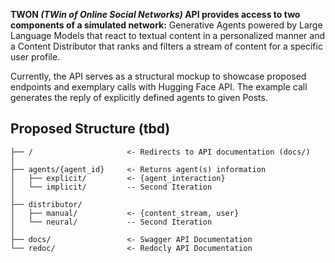 **TWON *(TWin of Online Social Networks)* API provides access to two components of a simulated network:** Generative Agents powered by Large Language Models that react to textual content in a personalized manner and a Content Distributor that ranks and filters a stream of content for a specific user profile.

Currently, the API serves as a structural mockup to showcase proposed endpoints and exemplary calls with Hugging Face API. The example call generates the reply of explicitly defined agents to given Posts.

## Proposed Structure (tbd)

```
├── /                     <- Redirects to API documentation (docs/)
│
├── agents/{agent_id}     <- Returns agent(s) information
│   ├── explicit/         <- {agent_interaction}
│   └── implicit/         -- Second Iteration
│
├── distributor/          
│   ├── manual/           <- {content_stream, user}
│   └── neural/           -- Second Iteration
│
├── docs/                 <- Swagger API Documentation
└── redoc/                <- Redocly API Documentation
```
